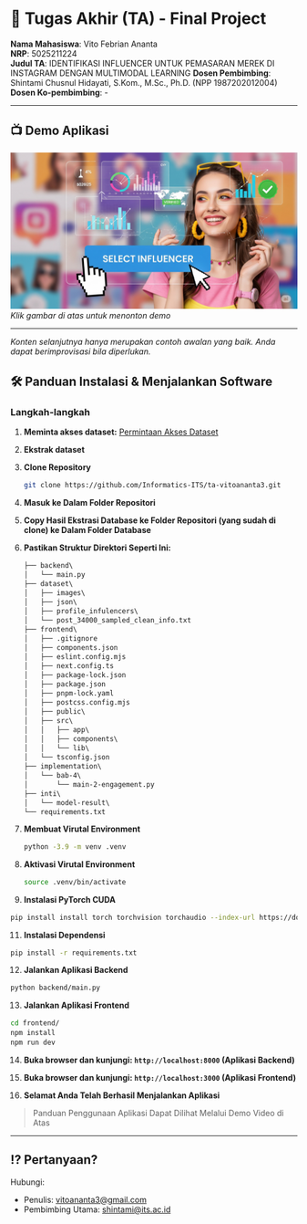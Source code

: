 # 🏁 Tugas Akhir (TA) - Final Project

**Nama Mahasiswa**: Vito Febrian Ananta  
**NRP**: 5025211224  
**Judul TA**: IDENTIFIKASI INFLUENCER UNTUK PEMASARAN MEREK DI INSTAGRAM DENGAN MULTIMODAL LEARNING
**Dosen Pembimbing**: Shintami Chusnul Hidayati, S.Kom., M.Sc., Ph.D. (NPP 1987202012004) 
**Dosen Ko-pembimbing**: -

---

## 📺 Demo Aplikasi  

[![Demo Aplikasi](/thumbnail.jpg)](https://youtu.be/znnljj45VMk)  
*Klik gambar di atas untuk menonton demo*

---

*Konten selanjutnya hanya merupakan contoh awalan yang baik. Anda dapat berimprovisasi bila diperlukan.*

## 🛠 Panduan Instalasi & Menjalankan Software  

### Langkah-langkah

1. **Meminta akses dataset:**
[Permintaan Akses Dataset](https://its.id/m/AksesDatasetTugasAkhirVito)

2. **Ekstrak dataset**

3. **Clone Repository**  
   ```bash
   git clone https://github.com/Informatics-ITS/ta-vitoananta3.git
   ```

4. **Masuk ke Dalam Folder Repositori**

5. **Copy Hasil Ekstrasi Database ke Folder Repositori (yang sudah di clone) ke Dalam Folder Database**

6. **Pastikan Struktur Direktori Seperti Ini:**
   ```
   ├── backend\
   │   └── main.py
   ├── dataset\
   │   ├── images\
   │   ├── json\
   │   ├── profile_infulencers\
   │   └── post_34000_sampled_clean_info.txt
   ├── frontend\
   │   ├── .gitignore
   │   ├── components.json
   │   ├── eslint.config.mjs
   │   ├── next.config.ts
   │   ├── package-lock.json
   │   ├── package.json
   │   ├── pnpm-lock.yaml
   │   ├── postcss.config.mjs
   │   ├── public\
   │   ├── src\
   │   │   ├── app\
   │   │   ├── components\
   │   │   └── lib\
   │   └── tsconfig.json
   ├── implementation\
   │   └── bab-4\
   │       └── main-2-engagement.py
   ├── inti\
   │   └── model-result\
   └── requirements.txt
   ```

8. **Membuat Virutal Environment**
   ```bash
   python -3.9 -m venv .venv
   ```

9. **Aktivasi Virutal Environment**
   ```bash
   source .venv/bin/activate
   ```

10. **Instalasi PyTorch CUDA**
   ```bash
   pip install install torch torchvision torchaudio --index-url https://download.pytorch.org/whl/cu118
   ```

11. **Instalasi Dependensi**
   ```bash
   pip install -r requirements.txt
   ```

12. **Jalankan Aplikasi Backend**
   ```bash
   python backend/main.py
   ```

13. **Jalankan Aplikasi Frontend**
   ```bash
   cd frontend/
   npm install
   npm run dev
   ```
14. **Buka browser dan kunjungi: `http://localhost:8000` (Aplikasi Backend)**

15. **Buka browser dan kunjungi: `http://localhost:3000` (Aplikasi Frontend)**

16. **Selamat Anda Telah Berhasil Menjalankan Aplikasi**

> Panduan Penggunaan Aplikasi Dapat Dilihat Melalui Demo Video di Atas

---

## ⁉️ Pertanyaan?

Hubungi:
- Penulis: vitoananta3@gmail.com
- Pembimbing Utama: shintami@its.ac.id
